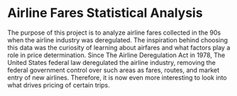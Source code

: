 # Airline Fares Statistical Analysis

The purpose of this project is to analyze airline fares collected in the 90s when the airline industry was deregulated. The inspiration behind choosing this data was the curiosity of learning about airfares and what factors play a role in price determination. Since The Airline Deregulation Act in 1978, The United States federal law deregulated the airline industry, removing the federal government control over such areas as fares, routes, and market entry of new airlines. Therefore, it is now even more interesting to look into what drives pricing of certain trips. 

